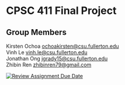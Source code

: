# CPSC 411 Final Project

## Group Members
Kirsten Ochoa ochoakirsten@csu.fullerton.edu  
Vinh Le vinh.le@csu.fullerton.edu  
Jonathan Ong jgrady15@csu.fullerton.edu   
Zhibin Ren zhibinren79@gmail.com  


[![Review Assignment Due Date](https://classroom.github.com/assets/deadline-readme-button-24ddc0f5d75046c5622901739e7c5dd533143b0c8e959d652212380cedb1ea36.svg)](https://classroom.github.com/a/lIGLlJhU)
